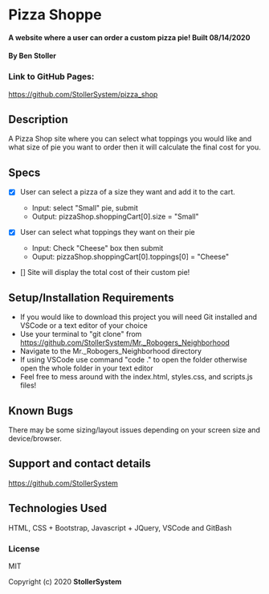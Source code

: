 # Pizza Shoppe

#### A website where a user can order a custom pizza pie! Built 08/14/2020

#### By Ben Stoller

### Link to GitHub Pages:

https://github.com/StollerSystem/pizza_shop

## Description

A Pizza Shop site where you can select what toppings you would like and what size of pie you want to order then it will calculate the final cost for you. 

## Specs
 
* [X] User can select a pizza of a size they want and add it to the cart.
  * Input: select "Small" pie, submit
  * Output: pizzaShop.shoppingCart[0].size = "Small" 

* [X] User can select what toppings they want on their pie
  * Input: Check "Cheese" box then submit
  * Ouput: pizzaShop.shoppingCart[0].toppings[0] = "Cheese"

* [] Site will display the total cost of their custom pie!

## Setup/Installation Requirements

* If you would like to download this project you will need Git installed and VSCode or a text editor of your choice
* Use your terminal to "git clone" from https://github.com/StollerSystem/Mr._Robogers_Neighborhood
* Navigate to the Mr._Robogers_Neighborhood directory
* If using VSCode use command "code ." to open the folder otherwise open the whole folder in your text editor
* Feel free to mess around with the index.html, styles.css, and scripts.js files! 

## Known Bugs

There may be some sizing/layout issues depending on your screen size and device/browser.

## Support and contact details

https://github.com/StollerSystem

## Technologies Used

HTML, CSS + Bootstrap, Javascript + JQuery, VSCode and GitBash

### License

MIT

Copyright (c) 2020 **StollerSystem**